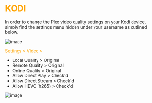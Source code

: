 # <span style="color:orange">KODI</span>
In order to change the Plex video quality settings on your Kodi device, simply find the settings menu hidden under your username as outlined below.

![image](https://mediaclients.wiki/client%20screen%20shots/wm-kodisettingsmu.png)

<span style="color:orange">Settings > Video ></span>


  * Local Quality > Original
  * Remote Quality > Original
  * Online Quality > Original
  * Allow Direct Play > Check'd
  * Allow Direct Stream > Check'd
  * Allow HEVC (h265) > Check'd

![image](https://mediaclients.wiki/client%20screen%20shots/wm-kodiqualitymu.png)
